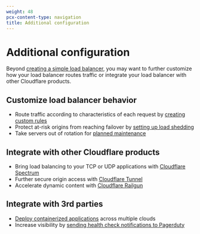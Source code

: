 ```yaml
---
weight: 48
pcx-content-type: navigation
title: Additional configuration
---
```


# Additional configuration

Beyond [creating a simple load balancer](/load-balancing/get-started/), you may want to further customize how your load balancer routes traffic or integrate your load balancer with other Cloudflare products.

## Customize load balancer behavior

*   Route traffic according to characteristics of each request by [creating custom rules](/load-balancing/load-balancing-rules/)
*   Protect at-risk origins from reaching failover by [setting up load shedding](/load-balancing/load-shedding/)
*   Take servers out of rotation for [planned maintenance](/load-balancing/planned-maintenance/)

## Integrate with other Cloudflare products

*   Bring load balancing to your TCP or UDP applications with [Cloudflare Spectrum](/load-balancing/spectrum/)
*   Further secure origin access with [Cloudflare Tunnel](/load-balancing/cloudflare-tunnel/)
*   Accelerate dynamic content with [Cloudflare Railgun](/load-balancing/railgun/)

## Integrate with 3rd parties

*   [Deploy containerized applications](/load-balancing/deploy-containerized-applications/) across multiple clouds
*   Increase visibility by [sending health check notifications to Pagerduty](/load-balancing/pagerduty-integration/)

